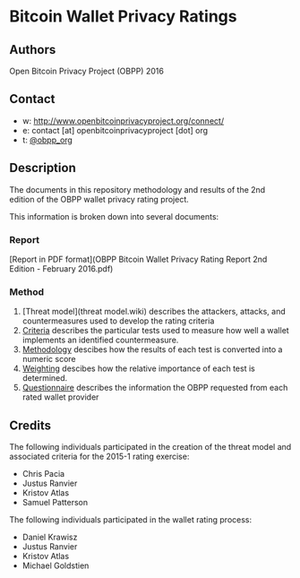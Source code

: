 Bitcoin Wallet Privacy Ratings
==============================

## Authors

Open Bitcoin Privacy Project (OBPP) 2016

## Contact

* w: http://www.openbitcoinprivacyproject.org/connect/
* e: contact [at] openbitcoinprivacyproject [dot] org
* t: [@obpp_org](https://twitter.com/obpp_org)

## Description

The documents in this repository methodology and results of the 2nd edition of the OBPP wallet privacy rating project.

This information is broken down into several documents:

### Report

[Report in PDF format](OBPP Bitcoin Wallet Privacy Rating Report 2nd Edition - February 2016.pdf)

### Method

1. [Threat model](threat model.wiki) describes the attackers, attacks, and countermeasures used to develop the rating criteria
1. [Criteria](criteria.md) describes the particular tests used to measure how well a wallet implements an identified countermeasure.
1. [Methodology](methodology.md) descibes how the results of each test is converted into a numeric score
1. [Weighting](weights.wiki) descibes how the relative importance of each test is determined.
1. [Questionnaire](questionnaire.md) describes the information the OBPP requested from each rated wallet provider

## Credits

The following individuals participated in the creation of the threat model and associated criteria for the 2015-1 rating exercise:

* Chris Pacia
* Justus Ranvier
* Kristov Atlas
* Samuel Patterson

The following individuals participated in the wallet rating process:

* Daniel Krawisz
* Justus Ranvier
* Kristov Atlas
* Michael Goldstien
